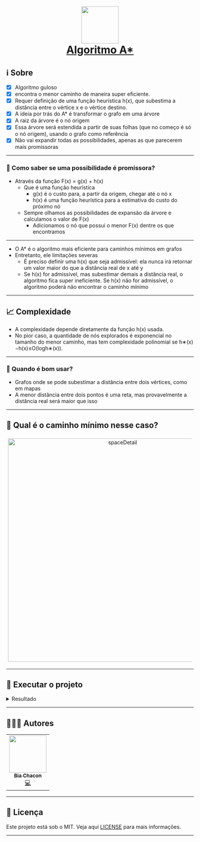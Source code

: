 <h1 align="center" style="color:#0091EA; font-weight:bold;">
     <img 
    src="https://user-images.githubusercontent.com/42190754/131585039-5a08a2f0-d675-4ec7-97af-32b98c6d337c.png"
    float="center"
    width="100" height="100"
    />
    <br/>
  <a href="#"> Algoritmo A* </a>
</h1>

## ℹ️ Sobre

- [x] Algoritmo guloso
- [x] encontra o menor caminho de maneira super eficiente.
- [x] Requer definição de uma função heurística h(x), que subestima a distância entre o vértice x e o vértice destino.
- [x] A ideia por trás do A* é transformar o grafo em uma árvore
- [x] A raiz da árvore é o nó origem
- [x] Essa árvore será estendida a partir de suas folhas (que no começo é só o nó origem), usando o grafo como referência
- [x] Não vai expandir todas as possibilidades, apenas as que parecerem mais promissoras

---

### 💠 Como saber se uma possibilidade é promissora?
* Através da função F(x) = g(x) + h(x)
    * Que é uma função heurística
        * g(x) é o custo para, a partir da origem, chegar até o nó x
        * h(x) é uma função heurística para a estimativa do custo do próximo nó
    * Sempre olhamos as possibilidades de expansão da árvore e calculamos o valor de F(x)
        * Adicionamos o nó que possui o menor F(x) dentre os que encontramos
---

* O A* é o algoritmo mais eficiente para caminhos mínimos em grafos
* Entretanto, ele limitações severas
  * É preciso definir uma h(x) que seja admissível: ela nunca irá retornar um valor maior do que a distância real de x até y
  * Se h(x) for admissível, mas subestimar demais a distância real, o algoritmo fica super ineficiente. Se h(x) não for admissível, o algoritmo poderá não encontrar o caminho mínimo

---

## 📈 Complexidade
* A complexidade depende diretamente da função h(x) usada.
* No pior caso, a quantidade de nós explorados é exponencial no tamanho do menor caminho, mas tem complexidade polinomial se h∗(x)−h(x)≤O(logh∗(x)).

---
### 💠 Quando é bom usar?
* Grafos onde se pode subestimar a distância entre dois vértices, como em mapas
* A menor distância entre dois pontos é uma reta, mas provavelmente a distância real será maior que isso

---

## 🤔 Qual é o caminho mínimo nesse caso?

<p align="center" style="display: flex; align-items: flex-start; justify-content: center; margin:5px">
      <img style="margin:5px" alt="spaceDetail" src="https://user-images.githubusercontent.com/42190754/131263989-c6597398-b49b-4862-a5bb-a589774ee899.png" width="600px">
</p>

---

## 🚀 Executar o projeto
<details>
  <summary>Resultado</summary>
<p align="center" style="display: flex; align-items: flex-start; justify-content: center; margin:5px">
      <img style="margin:5px" alt="spaceDetail" src="https://user-images.githubusercontent.com/42190754/131263973-424a5f60-47e5-4dec-91c9-df6779806c75.png" width="600px">
</p>
</details>

---

## 👩🏽‍💻 Autores

<table>
  <tr>
    <td align="center"><a href="https://github.com/biachacon"><img src="https://avatars1.githubusercontent.com/u/42190754?s=460&u=a5cbe42a4868b2bac9615226044b9cec15cee418&v=4" width="100px;" alt=""/><br /><sub><b>Bia Chacon</b></sub></a><br /><a href="https://github.com/BiaChacon/a-star-algorithm" title="Code">💻</a></td>
  <tr>
</table>

---

## 📝 Licença

Este projeto está sob o MIT. Veja aqui [LICENSE](https://github.com/BiaChacon/a-star-algorithm/blob/master/LICENSE) para mais informações.

---
